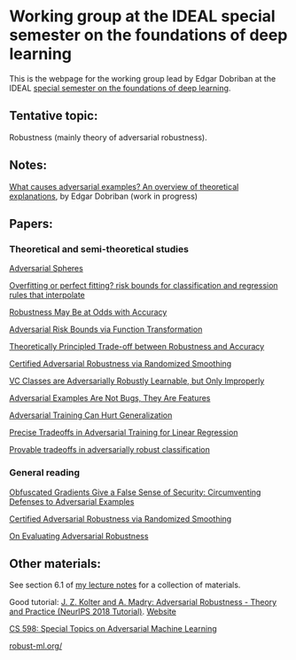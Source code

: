 #  Working group at the IDEAL special semester on the foundations of deep learning

This is the webpage for the working group lead by Edgar Dobriban at the IDEAL [special semester on the foundations of deep learning](https://www.ideal.northwestern.edu/special-quarters/fall-2020/).

## Tentative topic: 

Robustness (mainly theory of adversarial robustness).

## Notes: 

[What causes adversarial examples? An overview of theoretical explanations](https://github.com/dobriban/ideal-working-group/adv_note.pdf), by Edgar Dobriban (work in progress)

## Papers:

### Theoretical and semi-theoretical studies

[Adversarial Spheres](https://arxiv.org/abs/1801.02774)

[Overfitting or perfect fitting? risk bounds for classification and regression rules that interpolate](https://arxiv.org/abs/1806.05161)

[Robustness May Be at Odds with Accuracy](https://arxiv.org/abs/1805.12152)

[Adversarial Risk Bounds via Function Transformation](https://arxiv.org/abs/1810.09519)

[Theoretically Principled Trade-off between Robustness and Accuracy](https://arxiv.org/abs/1901.08573)

[Certified Adversarial Robustness via Randomized Smoothing](https://arxiv.org/abs/1902.02918)

[VC Classes are Adversarially Robustly Learnable, but Only Improperly](https://arxiv.org/abs/1902.04217)

[Adversarial Examples Are Not Bugs, They Are Features](https://arxiv.org/abs/1905.02175)

[Adversarial Training Can Hurt Generalization](https://arxiv.org/abs/1906.06032)

[Precise Tradeoffs in Adversarial Training for Linear Regression](https://arxiv.org/abs/2002.10477)

[Provable tradeoffs in adversarially robust classification](https://arxiv.org/abs/2006.05161)

### General reading
[Obfuscated Gradients Give a False Sense of Security: Circumventing Defenses to Adversarial Examples](https://arxiv.org/abs/1802.00420)

[Certified Adversarial Robustness via Randomized Smoothing](https://arxiv.org/abs/1902.02918)

[On Evaluating Adversarial Robustness](https://arxiv.org/abs/1902.06705)


## Other materials: 

See section 6.1 of [my lecture notes](https://github.com/dobriban/Topics-in-deep-learning/blob/master/Lecture%20Notes/stat_991.pdf) for a collection of materials.

Good tutorial: [J. Z. Kolter and A. Madry: Adversarial Robustness - Theory and Practice (NeurIPS 2018 Tutorial)](www.youtube.com/watch?v=TwP-gKBQyic). [Website](adversarial-ml-tutorial.org/)

[CS 598: Special Topics on Adversarial Machine Learning](https://aisecure.github.io/TEACHING/2020_fall.html)

[robust-ml.org/](https://www.robust-ml.org/)


